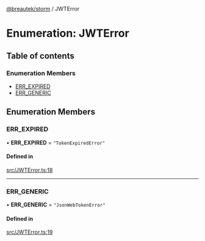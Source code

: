 [@breautek/storm](../README.md) / JWTError

# Enumeration: JWTError

## Table of contents

### Enumeration Members

- [ERR\_EXPIRED](JWTError.md#err_expired)
- [ERR\_GENERIC](JWTError.md#err_generic)

## Enumeration Members

### ERR\_EXPIRED

• **ERR\_EXPIRED** = ``"TokenExpiredError"``

#### Defined in

[src/JWTError.ts:18](https://github.com/breautek/storm/blob/daf9166/src/JWTError.ts#L18)

___

### ERR\_GENERIC

• **ERR\_GENERIC** = ``"JsonWebTokenError"``

#### Defined in

[src/JWTError.ts:19](https://github.com/breautek/storm/blob/daf9166/src/JWTError.ts#L19)
